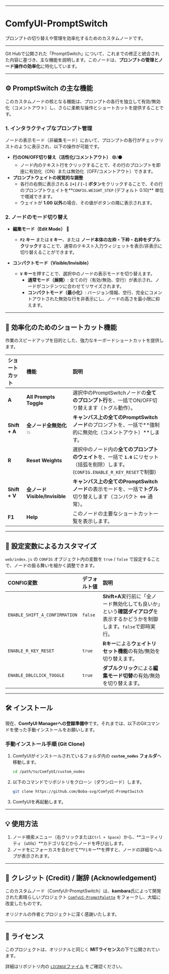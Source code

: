 -----

# ComfyUI-PromptSwitch

プロンプトの切り替えや管理を効率化するためのカスタムノードです。

-----

Git Hubで公開された「PromptSwitch」について、これまでの修正と統合された内容に基づき、主な機能を説明します。このノードは、**プロンプトの管理とノード操作の効率化**に特化しています。

***

## ⚙️ PromptSwitch の主な機能

このカスタムノードの核となる機能は、プロンプトの各行を独立して有効/無効化（コメントアウト）し、さらに柔軟な操作とショートカットを提供することです。

### 1. インタラクティブなプロンプト管理

ノードの表示モード（非編集モード）において、プロンプトの各行がチェックリストのように表示され、以下の操作が可能です。

* **行のON/OFF切り替え（活性化/コメントアウト）** 🟢/⚫
    * ノード内のテキスト行をクリックすることで、その行のプロンプトを即座に有効化（ON）または無効化（OFF/コメントアウト）できます。
* **プロンプトウェイトの視覚的な調整**
    * 各行の右側に表示される **`[+]` / `[-]` ボタン**をクリックすることで、その行のプロンプトウェイトを**`CONFIG.WEIGHT_STEP` (デフォルト 0.10)** 単位で増減できます。
    * ウェイトが **1.00 以外**の場合、その値がボタンの隣に表示されます。

### 2. ノードのモード切り替え

* **編集モード（Edit Mode）** 📝
    * **`F2` キー** または **`E` キー**、または **ノード本体の左枠・下枠・右枠をダブルクリック**することで、通常のテキスト入力ウィジェットを表示/非表示に切り替えることができます。

* **コンパクトモード（Visible/Invisible）**
    * **`V` キー**を押すことで、選択中のノードの表示モードを切り替えます。
        * **通常モード（展開）**: 全ての行（有効/無効、空行）が表示され、ノードがコンテンツに合わせてリサイズされます。
        * **コンパクトモード（最小化）**: バージョン情報、空行、完全にコメントアウトされた無効な行を非表示にし、ノードの高さを最小限に抑えます。

***

## 🚀 効率化のためのショートカット機能

作業のスピードアップを目的とした、強力なキーボードショートカットを提供します。

| ショートカット | 機能 | 説明 |
| :--- | :--- | :--- |
| **A** | **All Prompts Toggle** | 選択中のPromptSwitchノードの**全てのプロンプト行**を、一括でON/OFF切り替えます（トグル動作）。 |
| **Shift + A** | **全ノード全無効化** 💥 | **キャンバス上の全てのPromptSwitchノード**のプロンプトを、一括で**強制的に無効化（コメントアウト）**します。|
| **R** | **Reset Weights** | 選択中のノード内の**全てのプロンプトのウェイト**を、一括で **`1.0`** にリセット（括弧を削除）します。(`CONFIG.ENABLE_R_KEY_RESET`で制御)|
| **Shift + V** | **全ノード Visible/Invisible** | **キャンバス上の全てのPromptSwitchノード**の表示モードを、一括で**トグル**切り替えします（コンパクト ⇔ 通常）。 |
| **F1** | **Help** | このノードの主要なショートカット一覧を表示します。|

***

## 🔧 設定変数によるカスタマイズ

`web/index.js` の `CONFIG` オブジェクト内の変数を `true` / `false` で設定することで、ノードの振る舞いを細かく調整できます。

| CONFIG変数 | デフォルト値 | 説明 |
| :--- | :--- | :--- |
| `ENABLE_SHIFT_A_CONFIRMATION` | `false` | **Shift+A**実行前に「全ノード無効化しても良いか」という**確認ダイアログ**を表示するかどうかを制御します。`false`で即時実行。 |
| `ENABLE_R_KEY_RESET` | `true` | **Rキー**による**ウェイトリセット機能**の有効/無効を切り替えます。 |
| `ENABLE_DBLCLICK_TOGGLE` | `true` | **ダブルクリック**による**編集モード切替**の有効/無効を切り替えます。 |
-----

## 🛠️ インストール

現在、**ComfyUI Managerへの登録準備中**です。それまでは、以下のGitコマンドを使った手動インストールをお願いします。

### 手動インストール手順 (Git Clone)

1.  ComfyUIがインストールされているフォルダ内の **`custom_nodes` フォルダ**へ移動します。

    ```bash
    cd /path/to/ComfyUI/custom_nodes
    ```

2.  以下のコマンドでリポジトリをクローン（ダウンロード）します。

    ```bash
    git clone https://github.com/Boba-svg/ComfyUI-PromptSwitch
    ```

3.  ComfyUIを再起動します。

-----

## 💡 使用方法

1.  ノード検索メニュー（右クリックまたは`Ctrl + Space`）から、\*\*ユーティリティ（utils）\*\*カテゴリなどからノードを呼び出します。
2.  ノードをにフォーカスを合わせて\*\*`F1`キー\*\*を押すと、ノードの詳細なヘルプが表示されます。

-----

## 🌟 クレジット (Credit) / 謝辞 (Acknowledgement)

このカスタムノード（ComfyUI-PromptSwitch）は、**kambara**氏によって開発された素晴らしいプロジェクト [`ComfyUI-PromptPalette`](https://www.google.com/search?q=%5Bhttps://github.com/kambara/ComfyUI-PromptPalette%5D\(https://github.com/kambara/ComfyUI-PromptPalette\)) をフォークし、大幅に改変したものです。

オリジナルの作者とプロジェクトに深く感謝いたします。

-----

## 📝 ライセンス

このプロジェクトは、オリジナルと同じく **MITライセンス**の下で公開されています。

詳細はリポジトリ内の [`LICENSE`ファイル](https://www.google.com/search?q=%5Bhttps://github.com/Boba-svg/ComfyUI-PromptSwitch/blob/main/LICENSE%5D\(https://github.com/Boba-svg/ComfyUI-PromptSwitch/blob/main/LICENSE\)) をご確認ください。

```
```

